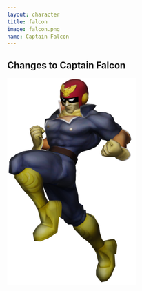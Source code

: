 ```yaml
---
layout: character
title: falcon
image: falcon.png
name: Captain Falcon
---
```


## Changes to Captain Falcon
![Captain Falcon](/images/content/css/falcon.png)
